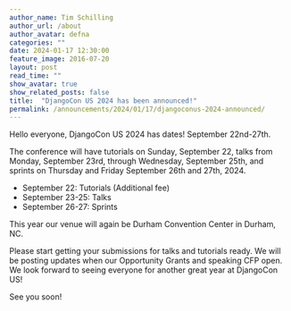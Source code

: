 ```yaml
---
author_name: Tim Schilling
author_url: /about
author_avatar: defna
categories: ""
date: 2024-01-17 12:30:00
feature_image: 2016-07-20
layout: post
read_time: ""
show_avatar: true
show_related_posts: false
title:  "DjangoCon US 2024 has been announced!"
permalink: /announcements/2024/01/17/djangoconus-2024-announced/
---
```


Hello everyone, DjangoCon US 2024 has dates! September 22nd-27th.

The conference will have tutorials on Sunday, September 22, talks from Monday,
September 23rd, through Wednesday, September 25th, and sprints on Thursday and Friday September 26th and 27th, 2024.

- September 22: Tutorials (Additional fee)
- September 23-25: Talks
- September 26-27: Sprints

This year our venue will again be Durham Convention Center in Durham, NC.

Please start getting your submissions for talks and tutorials ready. We will be posting updates when our Opportunity Grants and speaking CFP open.
We look forward to seeing everyone for another great year at DjangoCon US!

See you soon!
